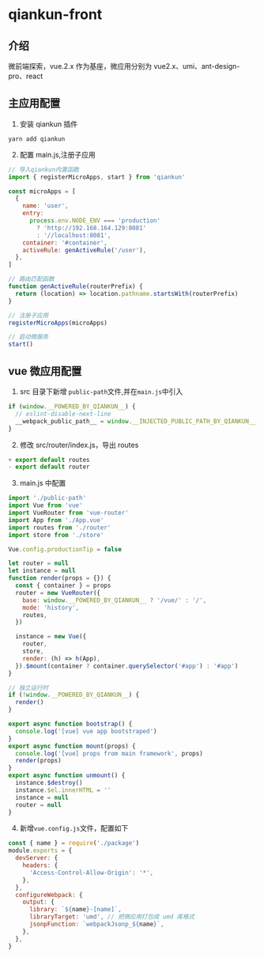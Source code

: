 # qiankun-front

## 介绍

微前端探索，vue.2.x 作为基座，微应用分别为 vue2.x、umi、ant-design-pro、react

## 主应用配置

1. 安装 qiankun 插件

```
yarn add qiankun
```

2. 配置 main.js,注册子应用

```javascript
// 导入qiankun内置函数
import { registerMicroApps, start } from 'qiankun'

const microApps = [
  {
    name: 'user',
    entry:
      process.env.NODE_ENV === 'production'
        ? 'http://192.168.164.129:8081'
        : '//localhost:8081',
    container: '#container',
    activeRule: genActiveRule('/user'),
  },
]

// 路由匹配函数
function genActiveRule(routerPrefix) {
  return (location) => location.pathname.startsWith(routerPrefix)
}

// 注册子应用
registerMicroApps(microApps)

// 启动微服务
start()
```

## vue 微应用配置

1. src 目录下新增 `public-path`文件,并在`main.js`中引入

```javascript
if (window.__POWERED_BY_QIANKUN__) {
  // eslint-disable-next-line
  __webpack_public_path__ = window.__INJECTED_PUBLIC_PATH_BY_QIANKUN__
}
```

2. 修改 src/router/index.js，导出 routes

```javascript
+ export default routes
- export default router
```

3. main.js 中配置

```javascript
import './public-path'
import Vue from 'vue'
import VueRouter from 'vue-router'
import App from './App.vue'
import routes from './router'
import store from './store'

Vue.config.productionTip = false

let router = null
let instance = null
function render(props = {}) {
  const { container } = props
  router = new VueRouter({
    base: window.__POWERED_BY_QIANKUN__ ? '/vue/' : '/',
    mode: 'history',
    routes,
  })

  instance = new Vue({
    router,
    store,
    render: (h) => h(App),
  }).$mount(container ? container.querySelector('#app') : '#app')
}

// 独立运行时
if (!window.__POWERED_BY_QIANKUN__) {
  render()
}

export async function bootstrap() {
  console.log('[vue] vue app bootstraped')
}
export async function mount(props) {
  console.log('[vue] props from main framework', props)
  render(props)
}
export async function unmount() {
  instance.$destroy()
  instance.$el.innerHTML = ''
  instance = null
  router = null
}
```

4. 新增`vue.config.js`文件，配置如下

```javascript
const { name } = require('./package')
module.exports = {
  devServer: {
    headers: {
      'Access-Control-Allow-Origin': '*',
    },
  },
  configureWebpack: {
    output: {
      library: `${name}-[name]`,
      libraryTarget: 'umd', // 把微应用打包成 umd 库格式
      jsonpFunction: `webpackJsonp_${name}`,
    },
  },
}
```
